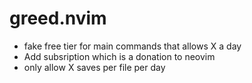 # greed.nvim

  * fake free tier for main commands that allows X a day
  * Add subsription which is a donation to neovim
  * only allow X saves per file per day
